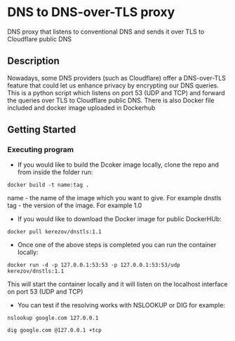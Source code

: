 # DNS to DNS-over-TLS proxy

DNS proxy that listens to conventional DNS and sends it over TLS to Cloudflare public DNS

## Description

Nowadays, some DNS providers (such as Cloudflare) offer a DNS-over-TLS feature that could let
us enhance privacy by encrypting our DNS queries. This is a python script which listens on port 53 (UDP and TCP)
and forward the queries over TLS to Cloudflare public DNS. There is also Docker file included and docker image uploaded in Dockerhub

## Getting Started

### Executing program

* If you would like to build the Dcoker image locally, clone the repo and from inside the folder run:
```
docker build -t name:tag .
```
name - the name of the image which you want to give. For example dnstls <br>
tag - the version of the image. For example 1.0

* If you would like to download the Docker image for public DockerHUb:
```
docker pull kerezov/dnstls:1.1
```

* Once one of the above steps is completed you can run the container locally:
```
docker run -d -p 127.0.0.1:53:53 -p 127.0.0.1:53:53/udp kerezov/dnstls:1.1
```
This will start the container locally and it will listen on the localhost interface on port 53 (UDP and TCP)    

* You can test if the resolving works with NSLOOKUP or DIG for example:
```
nslookup google.com 127.0.0.1

dig google.com @127.0.0.1 +tcp
```

